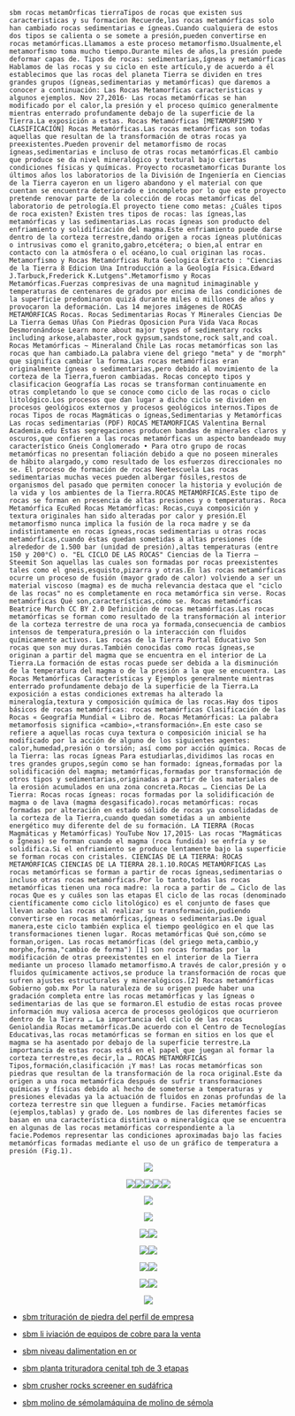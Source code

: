 
```
sbm rocas metamÓrficas tierraTipos de rocas que existen sus caracteristicas y su formacion Recuerde,las rocas metamórficas solo han cambiado rocas sedimentarias e ígneas.Cuando cualquiera de estos dos tipos se calienta o se somete a presión,pueden convertirse en rocas metamórficas.Llamamos a este proceso metamorfismo.Usualmente,el metamorfismo toma mucho tiempo.Durante miles de años,la presión puede deformar capas de. Tipos de rocas: sedimentarias,ígneas y metamórficas Hablamos de las rocas y su ciclo en este artículo,y de acuerdo a él establecimos que las rocas del planeta Tierra se dividen en tres grandes grupos (ígneas,sedimentarias y metamórficas) que daremos a conocer a continuación: Las Rocas Metamorficas caracteristicas y algunos ejemplos. Nov 27,2016· Las rocas metamórficas se han modificado por el calor,la presión y el proceso químico generalmente mientras enterrado profundamente debajo de la superficie de la Tierra.La exposición a estas. Rocas Metamórficas [METAMORFISMO Y CLASIFICACIÓN] Rocas Metamórficas.Las rocas metamórficas son todas aquellas que resultan de la transformación de otras rocas ya preexistentes.Pueden provenir del metamorfismo de rocas ígneas,sedimentarias e incluso de otras rocas metamórficas.El cambio que produce se da nivel mineralógico y textural bajo ciertas condiciones físicas y químicas. Proyecto rocasmetamorficas Durante los últimos años los laboratorios de la División de Ingeniería en Ciencias de la Tierra cayeron en un ligero abandono y el material con que cuentan se encuentra deteriorado e incompleto por lo que este proyecto pretende renovar parte de la colección de rocas metamórficas del laboratorio de petrología.El proyecto tiene como metas: ¿Cuáles tipos de roca existen? Existen tres tipos de rocas: las ígneas,las metamórficas y las sedimentarias.Las rocas ígneas son producto del enfriamiento y solidificación del magma.Este enfriamiento puede darse dentro de la corteza terrestre,dando origen a rocas ígneas plutónicas o intrusivas como el granito,gabro,etcétera; o bien,al entrar en contacto con la atmósfera o el océano,lo cual originan las rocas. Metamorfismo y Rocas Metamórficas Ruta Geologica Extracto : "Ciencias de la Tierra 8 Edicion Una Introducción a la Geología Física.Edward J.Tarbuck,Frederick K.Lutgens".Metamorfismo y Rocas Metamórficas.Fuerzas compresivas de una magnitud inimaginable y temperaturas de centenares de grados por encima de las condiciones de la superficie predominaron quizá durante miles o millones de años y provocaron la deformación. Las 14 mejores imágenes de ROCAS METAMÓRFICAS Rocas. Rocas Sedimentarias Rocas Y Minerales Ciencias De La Tierra Gemas Uñas Con Piedras Oposicion Pura Vida Vaca Rocas Desmoronándose Learn more about major types of sedimentary rocks including arkose,alabaster,rock gypsum,sandstone,rock salt,and coal. Rocas Metamórficas ~ Mineraland Chile Las rocas metamórficas son las rocas que han cambiado.La palabra viene del griego "meta" y de "morph" que significa cambiar la forma.Las rocas metamórficas eran originalmente ígneas o sedimentarias,pero debido al movimiento de la corteza de la Tierra,fueron cambiadas. Rocas concepto tipos y clasificacion Geografía Las rocas se transforman continuamente en otras completando lo que se conoce como ciclo de las rocas o ciclo litológico.Los procesos que dan lugar a dicho ciclo se dividen en procesos geológicos externos y procesos geológicos internos.Tipos de rocas Tipos de rocas Magmáticas o ígneas,Sedimentarias y Metamórficas Las rocas sedimentarias (PDF) ROCAS METAMORFICAS Valentina Bernal Academia.edu Estas segregaciones producen bandas de minerales claros y oscuros,que confieren a las rocas metamórficas un aspecto bandeado muy característico Gneis Conglomerado • Para otro grupo de rocas metamórficas no presentan foliación debido a que no poseen minerales de hábito alargado,y como resultado de los esfuerzos direccionales no se. El proceso de formación de rocas Neetescuela Las rocas sedimentarias muchas veces pueden albergar fósiles,restos de organismos del pasado que permiten conocer la historia y evolución de la vida y los ambientes de la Tierra.ROCAS METAMÓRFICAS.Este tipo de rocas se forman en presencia de altas presiones y o temperaturas. Roca Metamórfica EcuRed Rocas Metamórficas: Rocas,cuya composición y textura originales han sido alteradas por calor y presión.El metamorfismo nunca implica la fusión de la roca madre y se da indistintamente en rocas ígneas,rocas sedimentarias u otras rocas metamórficas,cuando éstas quedan sometidas a altas presiones (de alrededor de 1.500 bar (unidad de presión),altas temperaturas (entre 150 y 200°C) o. "EL CICLO DE LAS ROCAS" Ciencias de la Tierra — Steemit Son aquellas las cuales son formadas por rocas preexistentes tales como el gneis,esquisto,pizarra y otras.En las rocas metamórficas ocurre un proceso de fusión (mayor grado de calor) volviendo a ser un material viscoso (magma) es de mucha relevancia destaca que el "ciclo de las rocas" no es completamente en roca metamórfica sin verse. Rocas metamórficas Qué son,características,cómo se. Rocas metamórficas Beatrice Murch CC BY 2.0 Definición de rocas metamórficas.Las rocas metamórficas se forman como resultado de la transformación al interior de la corteza terrestre de una roca ya formada,consecuencia de cambios intensos de temperatura,presión o la interacción con fluidos químicamente activos. Las rocas de la Tierra Portal Educativo Son rocas que son muy duras.También conocidas como rocas ígneas,se originan a partir del magma que se encuentra en el interior de La Tierra.La formación de estas rocas puede ser debida a la disminución de la temperatura del magma o de la presión a la que se encuentra. Las Rocas Metamórficas Características y Ejemplos generalmente mientras enterrado profundamente debajo de la superficie de la Tierra.La exposición a estas condiciones extremas ha alterado la mineralogía,textura y composición química de las rocas.Hay dos tipos básicos de rocas metamórficas: rocas metamórficas Clasificación de las Rocas « Geografía Mundial « Libro de. Rocas Metamórficas: La palabra metamorfosis significa «cambio»,«transformación».En este caso se refiere a aquellas rocas cuya textura o composición inicial se ha modificado por la acción de alguno de los siguientes agentes: calor,humedad,presión o torsión; así como por acción química. Rocas de la Tierra: las rocas ígneas Para estudiarlas,dividimos las rocas en tres grandes grupos,según como se han formado: ígneas,formadas por la solidificación del magma; metamórficas,formadas por transformación de otros tipos y sedimentarias,originadas a partir de los materiales de la erosión acumulados en una zona concreta.Rocas … Ciencias De La Tierra: Rocas rocas ígneas: rocas formadas por la solidificación de magma o de lava (magma desgasificado).rocas metamórficas: rocas formadas por alteración en estado sólido de rocas ya consolidadas de la corteza de la Tierra,cuando quedan sometidas a un ambiente energético muy diferente del de su formación. LA TIERRA (Rocas Magmáticas y Metamórficas) YouTube Nov 17,2015· Las rocas "Magmáticas o Ígneas) se forman cuando el magma (roca fundida) se enfría y se solidifica.Si el enfriamiento se produce lentamente bajo la superficie se forman rocas con cristales. CIENCIAS DE LA TIERRA: ROCAS METAMÓRFICAS CIENCIAS DE LA TIERRA 28.1.10.ROCAS METAMÓRFICAS Las rocas metamórficas se forman a partir de rocas ígneas,sedimentarias o incluso otras rocas metamórficas.Por lo tanto,todas las rocas metamórficas tienen una roca madre: la roca a partir de … Ciclo de las rocas Que es y cuáles son las etapas El ciclo de las rocas (denominado científicamente como ciclo litológico) es el conjunto de fases que llevan acabo las rocas al realizar su transformación,pudiendo convertirse en rocas metamórficas,ígneas o sedimentarias.De igual manera,este ciclo también explica el tiempo geológico en el que las transformaciones tienen lugar. Rocas metamórficas Qué son,cómo se forman,origen. Las rocas metamórficas (del griego meta,cambio,y morphe,forma,"cambio de forma") [1] son rocas formadas por la modificación de otras preexistentes en el interior de la Tierra mediante un proceso llamado metamorfismo.A través de calor,presión y o fluidos químicamente activos,se produce la transformación de rocas que sufren ajustes estructurales y mineralógicos.[2] Rocas metamórficas Gobierno gob.mx Por la naturaleza de su origen puede haber una gradación completa entre las rocas metamórficas y las ígneas o sedimentarias de las que se formaron.El estudio de estas rocas provee información muy valiosa acerca de procesos geológicos que ocurrieron dentro de la Tierra … La importancia del ciclo de las rocas Geniolandia Rocas metamórficas.De acuerdo con el Centro de Tecnologías Educativas,las rocas metamórficas se forman en sitios en los que el magma se ha asentado por debajo de la superficie terrestre.La importancia de estas rocas está en el papel que juegan al formar la corteza terrestre,es decir,la … ROCAS METAMÓRFICAS Tipos,formación,clasificación ¡Y mas! Las rocas metamórficas son piedras que resultan de la transformación de la roca original.Este da origen a una roca metamórfica después de sufrir transformaciones químicas y físicas debido al hecho de someterse a temperaturas y presiones elevadas ya la actuación de fluidos en zonas profundas de la corteza terrestre sin que lleguen a fundirse. Facies metamórficas (ejemplos,tablas) y grado de. Los nombres de las diferentes facies se basan en una característica distintiva o mineralógica que se encuentra en algunas de las rocas metamórficas correspondiente a la facie.Podemos representar las condiciones aproximadas bajo las facies metamórficas formadas mediante el uso de un gráfico de temperatura a presión (Fig.1). 
```

<div align="center">

<a href="https://es-crusher.shibang-china.com/github&k=sbm+rocas+metam%C3%93rficas+tierra"><img src="https://static.shibang-china.com/es/crusher/logo.jpg"></a>

<a href="https://es-crusher.shibang-china.com/github&k=sbm+rocas+metam%C3%93rficas+tierra"><img src="https://static.shibang-china.com/es/crusher/index.jpg"></a><a href="https://es-crusher.shibang-china.com/material.htmlgithub&k=sbm+rocas+metam%C3%93rficas+tierra"><img src="https://static.shibang-china.com/es/crusher/material.jpg"></a><a href="https://es-crusher.shibang-china.com/application.htmlgithub&k=sbm+rocas+metam%C3%93rficas+tierra"><img src="https://static.shibang-china.com/es/crusher/application.jpg"></a><a href="https://es-crusher.shibang-china.com/aboutus.htmlgithub&k=sbm+rocas+metam%C3%93rficas+tierra"><img src="https://static.shibang-china.com/es/crusher/aboutus.jpg"></a><a href="https://es-crusher.shibang-china.com/contact.htmlgithub&k=sbm+rocas+metam%C3%93rficas+tierra"><img src="https://static.shibang-china.com/es/crusher/contact.jpg"></a>

<a href="https://es-crusher.shibang-china.com/github&k=sbm+rocas+metam%C3%93rficas+tierra"><img src="https://static.shibang-china.com/es/crusher/banner.jpg"></a>

<a href="https://swt.shibang-china.com/github&k=sbm+rocas+metam%C3%93rficas+tierra"><img src="https://static.shibang-china.com/es/crusher/text.jpg"></a>

<a href="https://swt.shibang-china.com/github&k=sbm+rocas+metam%C3%93rficas+tierra"><img src="https://static.shibang-china.com/es/crusher/chat.jpg"></a><a href="https://es-crusher.shibang-china.com/contact.htmlgithub&k=sbm+rocas+metam%C3%93rficas+tierra"><img src="https://static.shibang-china.com/es/crusher/message.jpg"></a>

<a href="https://es-crusher.shibang-china.com/products/pe.htmlgithub&k=sbm+rocas+metam%C3%93rficas+tierra"><img src="https://static.shibang-china.com/es/crusher/pe.jpg"></a><a href="https://es-crusher.shibang-china.com/products/pf.htmlgithub&k=sbm+rocas+metam%C3%93rficas+tierra"><img src="https://static.shibang-china.com/es/crusher/pf.jpg"></a>

<a href="https://es-crusher.shibang-china.com/products/hpt.htmlgithub&k=sbm+rocas+metam%C3%93rficas+tierra"><img src="https://static.shibang-china.com/es/crusher/hpt.jpg"></a><a href="https://es-crusher.shibang-china.com/products/vsi.htmlgithub&k=sbm+rocas+metam%C3%93rficas+tierra"><img src="https://static.shibang-china.com/es/crusher/vsi.jpg"></a>

<a href="https://es-crusher.shibang-china.com/products/klv.htmlgithub&k=sbm+rocas+metam%C3%93rficas+tierra"><img src="https://static.shibang-china.com/es/crusher/klv.jpg"></a><a href="https://es-crusher.shibang-china.com/products/portable.htmlgithub&k=sbm+rocas+metam%C3%93rficas+tierra"><img src="https://static.shibang-china.com/es/crusher/portable.jpg"></a>

<a href="https://swt.shibang-china.com/github&k=sbm+rocas+metam%C3%93rficas+tierra"><img src="https://static.shibang-china.com/es/crusher/case.jpg"></a>

</div>


* [sbm trituración de piedra del perfil de empresa](sbm%20trituraci%C3%B3n%20de%20piedra%20del%20perfil%20de%20empresa.md)

* [sbm li iviación de equipos de cobre para la venta](sbm%20li%20iviaci%C3%B3n%20de%20equipos%20de%20cobre%20para%20la%20venta.md)

* [sbm niveau dalimentation en or](sbm%20niveau%20dalimentation%20en%20or.md)

* [sbm planta trituradora cenital tph de 3 etapas](sbm%20planta%20trituradora%20cenital%20tph%20de%203%20etapas.md)

* [sbm crusher rocks screener en sudáfrica](sbm%20crusher%20rocks%20screener%20en%20sud%C3%A1frica.md)

* [sbm molino de sémolamáquina de molino de sémola](sbm%20molino%20de%20s%C3%A9molam%C3%A1quina%20de%20molino%20de%20s%C3%A9mola.md)